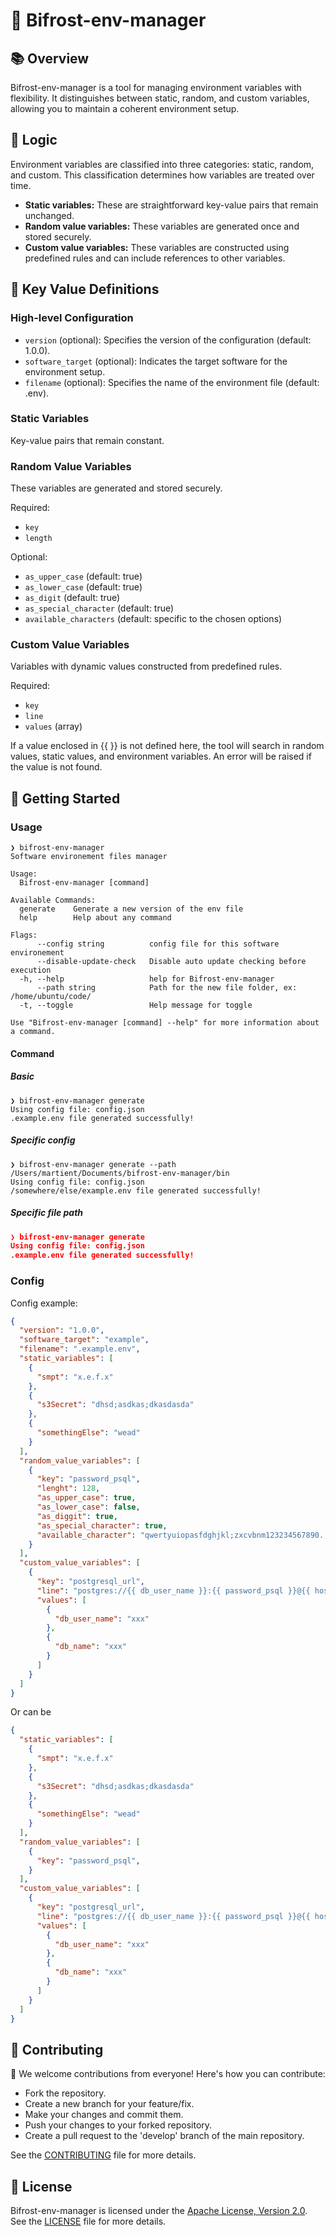 # 🌉 Bifrost-env-manager

## 📚 Overview

Bifrost-env-manager is a tool for managing environment variables with flexibility. It distinguishes between static, random, and custom variables, allowing you to maintain a coherent environment setup.

## 🧠 Logic

Environment variables are classified into three categories: static, random, and custom. This classification determines how variables are treated over time.

- **Static variables:** These are straightforward key-value pairs that remain unchanged.
- **Random value variables:** These variables are generated once and stored securely.
- **Custom value variables:** These variables are constructed using predefined rules and can include references to other variables.

## 🔑 Key Value Definitions

### High-level Configuration

- `version` (optional): Specifies the version of the configuration (default: 1.0.0).
- `software_target` (optional): Indicates the target software for the environment setup.
- `filename` (optional): Specifies the name of the environment file (default: .env).

### Static Variables

Key-value pairs that remain constant.

### Random Value Variables

These variables are generated and stored securely.

Required:

- `key`
- `length`

Optional:

- `as_upper_case` (default: true)
- `as_lower_case` (default: true)
- `as_digit` (default: true)
- `as_special_character` (default: true)
- `available_characters` (default: specific to the chosen options)

### Custom Value Variables

Variables with dynamic values constructed from predefined rules.

Required:

- `key`
- `line`
- `values` (array)

If a value enclosed in {{ }} is not defined here, the tool will search in random values, static values, and environment variables. An error will be raised if the value is not found.

## 🚀 Getting Started

### Usage

``` shell
❯ bifrost-env-manager
Software environement files manager

Usage:
  Bifrost-env-manager [command]

Available Commands:
  generate    Generate a new version of the env file
  help        Help about any command

Flags:
      --config string          config file for this software environement
      --disable-update-check   Disable auto update checking before execution
  -h, --help                   help for Bifrost-env-manager
      --path string            Path for the new file folder, ex: /home/ubuntu/code/
  -t, --toggle                 Help message for toggle

Use "Bifrost-env-manager [command] --help" for more information about a command.
```

#### Command

##### Basic

``` shell
❯ bifrost-env-manager generate
Using config file: config.json
.example.env file generated successfully!
```

##### Specific config

``` shell
❯ bifrost-env-manager generate --path /Users/martient/Documents/bifrost-env-manager/bin
Using config file: config.json
/somewhere/else/example.env file generated successfully!
```

##### Specific file path

``` json
❯ bifrost-env-manager generate
Using config file: config.json
.example.env file generated successfully!
```

### Config

Config example:

``` json
{
  "version": "1.0.0",
  "software_target": "example",
  "filename": ".example.env",
  "static_variables": [
    {
      "smpt": "x.e.f.x"
    },
    {
      "s3Secret": "dhsd;asdkas;dkasdasda"
    },
    {
      "somethingElse": "wead"
    }
  ],
  "random_value_variables": [
    {
      "key": "password_psql",
      "lenght": 128,
      "as_upper_case": true,
      "as_lower_case": false,
      "as_diggit": true,
      "as_special_character": true,
      "available_character": "qwertyuiopasfdghjkl;zxcvbnm123234567890.,?!"
    }
  ],
  "custom_value_variables": [
    {
      "key": "postgresql_url",
      "line": "postgres://{{ db_user_name }}:{{ password_psql }}@{{ host }}/{{ db_name }}",
      "values": [
        {
          "db_user_name": "xxx"
        },
        {
          "db_name": "xxx"
        }
      ]
    }
  ]
}
```

Or can be

``` json
{
  "static_variables": [
    {
      "smpt": "x.e.f.x"
    },
    {
      "s3Secret": "dhsd;asdkas;dkasdasda"
    },
    {
      "somethingElse": "wead"
    }
  ],
  "random_value_variables": [
    {
      "key": "password_psql",
    }
  ],
  "custom_value_variables": [
    {
      "key": "postgresql_url",
      "line": "postgres://{{ db_user_name }}:{{ password_psql }}@{{ host }}/{{ db_name }}",
      "values": [
        {
          "db_user_name": "xxx"
        },
        {
          "db_name": "xxx"
        }
      ]
    }
  ]
}
```

## 🤝 Contributing

🎉 We welcome contributions from everyone! Here's how you can contribute:

- Fork the repository.
- Create a new branch for your feature/fix.
- Make your changes and commit them.
- Push your changes to your forked repository.
- Create a pull request to the 'develop' branch of the main repository.

See the [CONTRIBUTING](CONTRIBUTING) file for more details.

## 📝 License

Bifrost-env-manager is licensed under the [Apache License, Version 2.0](http://www.apache.org/licenses/LICENSE-2.0). See the [LICENSE](LICENSE) file for more details.

